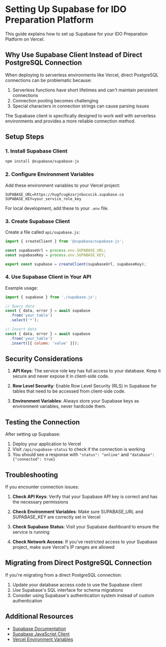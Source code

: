 # Setting Up Supabase for IDO Preparation Platform

This guide explains how to set up Supabase for your IDO Preparation Platform on Vercel.

## Why Use Supabase Client Instead of Direct PostgreSQL Connection

When deploying to serverless environments like Vercel, direct PostgreSQL connections can be problematic because:

1. Serverless functions have short lifetimes and can't maintain persistent connections
2. Connection pooling becomes challenging
3. Special characters in connection strings can cause parsing issues

The Supabase client is specifically designed to work well with serverless environments and provides a more reliable connection method.

## Setup Steps

### 1. Install Supabase Client

```bash
npm install @supabase/supabase-js
```

### 2. Configure Environment Variables

Add these environment variables to your Vercel project:

```
SUPABASE_URL=https://hugfcugkzxrjnbucxcik.supabase.co
SUPABASE_KEY=your_service_role_key
```

For local development, add these to your `.env` file.

### 3. Create Supabase Client

Create a file called `api/supabase.js`:

```javascript
import { createClient } from '@supabase/supabase-js';

const supabaseUrl = process.env.SUPABASE_URL;
const supabaseKey = process.env.SUPABASE_KEY;

export const supabase = createClient(supabaseUrl, supabaseKey);
```

### 4. Use Supabase Client in Your API

Example usage:

```javascript
import { supabase } from './supabase.js';

// Query data
const { data, error } = await supabase
  .from('your_table')
  .select('*');

// Insert data
const { data, error } = await supabase
  .from('your_table')
  .insert([{ column: 'value' }]);
```

## Security Considerations

1. **API Keys**: The service role key has full access to your database. Keep it secure and never expose it in client-side code.

2. **Row Level Security**: Enable Row Level Security (RLS) in Supabase for tables that need to be accessed from client-side code.

3. **Environment Variables**: Always store your Supabase keys as environment variables, never hardcode them.

## Testing the Connection

After setting up Supabase:

1. Deploy your application to Vercel
2. Visit `/api/supabase-status` to check if the connection is working
3. You should see a response with `"status": "online"` and `"database": {"connected": true}`

## Troubleshooting

If you encounter connection issues:

1. **Check API Keys**: Verify that your Supabase API key is correct and has the necessary permissions

2. **Check Environment Variables**: Make sure SUPABASE_URL and SUPABASE_KEY are correctly set in Vercel

3. **Check Supabase Status**: Visit your Supabase dashboard to ensure the service is running

4. **Check Network Access**: If you've restricted access to your Supabase project, make sure Vercel's IP ranges are allowed

## Migrating from Direct PostgreSQL Connection

If you're migrating from a direct PostgreSQL connection:

1. Update your database access code to use the Supabase client
2. Use Supabase's SQL interface for schema migrations
3. Consider using Supabase's authentication system instead of custom authentication

## Additional Resources

- [Supabase Documentation](https://supabase.io/docs)
- [Supabase JavaScript Client](https://supabase.io/docs/reference/javascript/introduction)
- [Vercel Environment Variables](https://vercel.com/docs/environment-variables)